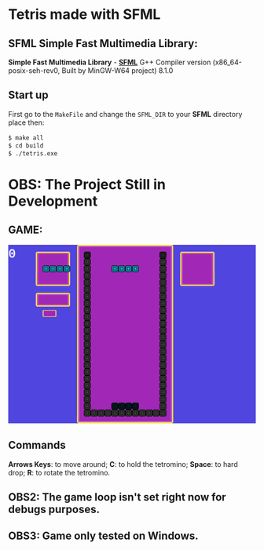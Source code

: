 # Tetris made with SFML
## SFML Simple Fast Multimedia Library:


**Simple Fast Multimedia Library** - **[SFML](https://www.sfml-dev.org/index.php "SFML Website")**
G++ Compiler version (x86_64-posix-seh-rev0, Built by MinGW-W64 project) 8.1.0

## Start up
First go to the `MakeFile` and change the `SFML_DIR` to your **SFML** directory place
then:
```console
$ make all
$ cd build
$ ./tetris.exe
```


# OBS: The Project Still in Development

## GAME:
![Game](screenshots/game.png)


## Commands
**Arrows Keys**: to move around;
**C**: to hold the tetromino;
**Space**: to hard drop;
**R**: to rotate the tetromino.

## OBS2: The game loop isn't set right now for debugs purposes.
## OBS3: Game only tested on Windows.
